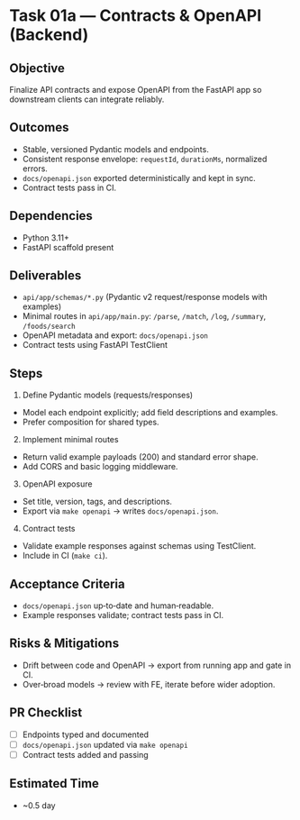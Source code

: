 # Task 01a — Contracts & OpenAPI (Backend)

## Objective

Finalize API contracts and expose OpenAPI from the FastAPI app so downstream clients can integrate reliably.

## Outcomes

- Stable, versioned Pydantic models and endpoints.
- Consistent response envelope: `requestId`, `durationMs`, normalized errors.
- `docs/openapi.json` exported deterministically and kept in sync.
- Contract tests pass in CI.

## Dependencies

- Python 3.11+
- FastAPI scaffold present

## Deliverables

- `api/app/schemas/*.py` (Pydantic v2 request/response models with examples)
- Minimal routes in `api/app/main.py`: `/parse`, `/match`, `/log`, `/summary`, `/foods/search`
- OpenAPI metadata and export: `docs/openapi.json`
- Contract tests using FastAPI TestClient

## Steps

1. Define Pydantic models (requests/responses)

- Model each endpoint explicitly; add field descriptions and examples.
- Prefer composition for shared types.

2. Implement minimal routes

- Return valid example payloads (200) and standard error shape.
- Add CORS and basic logging middleware.

3. OpenAPI exposure

- Set title, version, tags, and descriptions.
- Export via `make openapi` → writes `docs/openapi.json`.

4. Contract tests

- Validate example responses against schemas using TestClient.
- Include in CI (`make ci`).

## Acceptance Criteria

- `docs/openapi.json` up‑to‑date and human‑readable.
- Example responses validate; contract tests pass in CI.

## Risks & Mitigations

- Drift between code and OpenAPI → export from running app and gate in CI.
- Over‑broad models → review with FE, iterate before wider adoption.

## PR Checklist

- [ ] Endpoints typed and documented
- [ ] `docs/openapi.json` updated via `make openapi`
- [ ] Contract tests added and passing

## Estimated Time

- ~0.5 day
